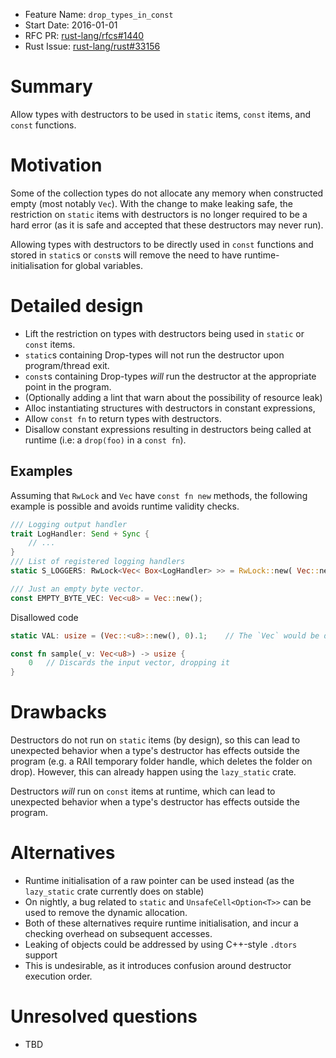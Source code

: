 - Feature Name: `drop_types_in_const`
- Start Date: 2016-01-01
- RFC PR: [rust-lang/rfcs#1440](https://github.com/rust-lang/rfcs/pull/1440)
- Rust Issue: [rust-lang/rust#33156](https://github.com/rust-lang/rust/issues/33156)

# Summary
[summary]: #summary

Allow types with destructors to be used in `static` items, `const` items, and `const` functions.

# Motivation
[motivation]: #motivation

Some of the collection types do not allocate any memory when constructed empty (most notably `Vec`). With the change to make leaking safe, the restriction on `static` items with destructors
is no longer required to be a hard error (as it is safe and accepted that these destructors may never run).

Allowing types with destructors to be directly used in `const` functions and stored in `static`s or `const`s will remove the need to have
runtime-initialisation for global variables.

# Detailed design
[design]: #detailed-design

- Lift the restriction on types with destructors being used in `static` or `const` items.
 - `static`s containing Drop-types will not run the destructor upon program/thread exit.
 - `const`s containing Drop-types _will_ run the destructor at the appropriate point in the program.
 - (Optionally adding a lint that warn about the possibility of resource leak)
- Alloc instantiating structures with destructors in constant expressions,
- Allow `const fn` to return types with destructors.
- Disallow constant expressions resulting in destructors being called at runtime (i.e: a `drop(foo)` in a `const fn`).

## Examples
Assuming that `RwLock` and `Vec` have `const fn new` methods, the following example is possible and avoids runtime validity checks.

```rust
/// Logging output handler
trait LogHandler: Send + Sync {
    // ...
}
/// List of registered logging handlers
static S_LOGGERS: RwLock<Vec< Box<LogHandler> >> = RwLock::new( Vec::new() );

/// Just an empty byte vector.
const EMPTY_BYTE_VEC: Vec<u8> = Vec::new();
```

Disallowed code
```rust
static VAL: usize = (Vec::<u8>::new(), 0).1;	// The `Vec` would be dropped

const fn sample(_v: Vec<u8>) -> usize {
	0	// Discards the input vector, dropping it
}
```

# Drawbacks
[drawbacks]: #drawbacks

Destructors do not run on `static` items (by design), so this can lead to unexpected behavior when a type's destructor has effects outside the program (e.g. a RAII temporary folder handle, which deletes the folder on drop). However, this can already happen using the `lazy_static` crate.

Destructors _will_ run on `const` items at runtime, which can lead to unexpected behavior when a type's destructor has effects outside the program.

# Alternatives
[alternatives]: #alternatives

- Runtime initialisation of a raw pointer can be used instead (as the `lazy_static` crate currently does on stable)
- On nightly, a bug related to `static` and `UnsafeCell<Option<T>>` can be used to remove the dynamic allocation.
 - Both of these alternatives require runtime initialisation, and incur a checking overhead on subsequent accesses.
- Leaking of objects could be addressed by using C++-style `.dtors` support
 - This is undesirable, as it introduces confusion around destructor execution order.

# Unresolved questions
[unresolved]: #unresolved-questions

- TBD
